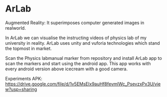 # ArLab

Augmented Reality: It superimposes  computer generated images in realworld.

In ArLab we can visualise the instructing videos of physics lab of my university in reality.
ArLab uses unity and vuforia technologies which stand the topmost in market.

Scan the Physics labmanual marker from repository and install ArLab app to scan the markers and start using the android app.
This app works with every android version above icecream with a good camera.


Experiments APK: https://drive.google.com/file/d/1v5EMsEIx9auHf8fevmlWc_PsevzxPx3U/view?usp=sharing
